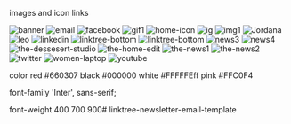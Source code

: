 images and icon links

<img src="https://i.ibb.co/7XXLxPk/banner.png" alt="banner" border="0">
<img src="https://i.ibb.co/r4WrYrG/email.png" alt="email" border="0">
<img src="https://i.ibb.co/7WjXTgV/facebook.png" alt="facebook" border="0">
<img src="https://i.ibb.co/s2MyrWq/gif1.gif" alt="gif1" border="0">
<img src="https://i.ibb.co/WtNT7mZ/home-icon.png" alt="home-icon" border="0">
<img src="https://i.ibb.co/175vPqD/ig.png" alt="ig" border="0">
<img src="https://i.ibb.co/YD9SD9X/img1.png" alt="img1" border="0">
<img src="https://i.ibb.co/MsW5SpB/Jordana.png" alt="Jordana" border="0">
<img src="https://i.ibb.co/gyhtQRW/leo.png" alt="leo" border="0">
<img src="https://i.ibb.co/nftcQHT/linkedin.png" alt="linkedin" border="0">
<img src="https://i.ibb.co/wMYZLvH/linktree-bottom.png" alt="linktree-bottom" border="0">
<img src="https://i.ibb.co/wMYZLvH/linktree-bottom.png" alt="linktree-bottom" border="0">
<img src="https://i.ibb.co/xGKN5RB/news3.png" alt="news3" border="0">
<img src="https://i.ibb.co/DG0HyJm/news4.png" alt="news4" border="0">
<img src="https://i.ibb.co/hWcCv00/the-dessesert-studio.png" alt="the-dessesert-studio" border="0">
<img src="https://i.ibb.co/KhtJmC0/the-home-edit.png" alt="the-home-edit" border="0">
<img src="https://i.ibb.co/6D0BhTs/the-news1.png" alt="the-news1" border="0">
<img src="https://i.ibb.co/Jj62JHY/the-news2.png" alt="the-news2" border="0">
<img src="https://i.ibb.co/RyXqFtf/twitter.png" alt="twitter" border="0">
<img src="https://i.ibb.co/DVT6qXz/women-laptop.png" alt="women-laptop" border="0">
<img src="https://i.ibb.co/N28gtd3/youtube.png" alt="youtube" border="0">

color
red #660307
black #000000
white #FFFFFEff
pink #FFC0F4

<style>
  @import url('https://fonts.googleapis.com/css2?family=Inter:wght@400;700;900&display=swap');
</style>
font-family 'Inter', sans-serif;

font-weight 400 700 900# linktree-newsletter-email-template
